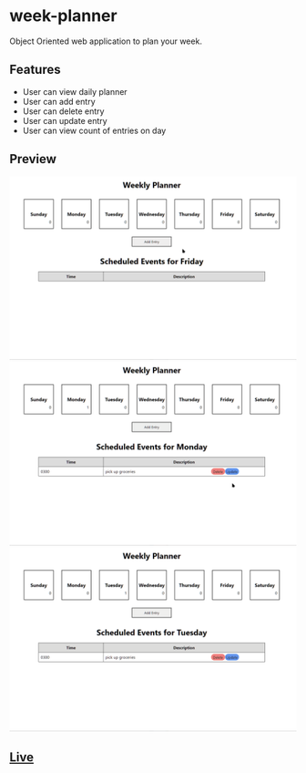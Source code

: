 # week-planner
Object Oriented web application to plan your week.

## Features

- User can view daily planner
- User can add entry
- User can delete entry
- User can update entry
- User can view count of entries on day

## Preview
![](images/preview-1.gif)
![](images/preview-2.gif)
![](images/preview-3.gif)

## [Live](https://do-jonathan4.github.io/week-planner/)
